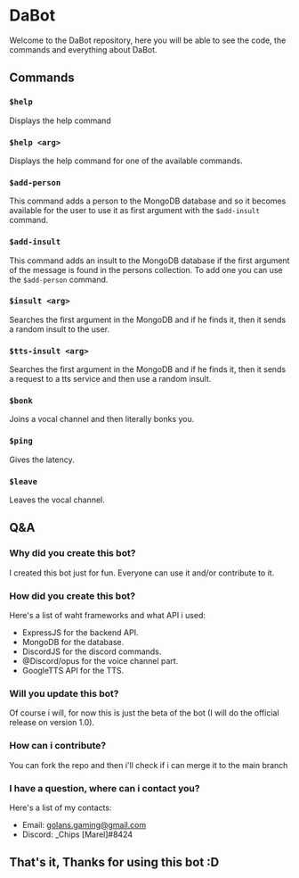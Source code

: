 # DaBot

 Welcome to the DaBot repository, here you will be able to see the code, the commands and everything about DaBot.

## Commands

### `$help`

Displays the help command

### `$help <arg>`

Displays the help command for one of the available commands.

### `$add-person`

This command adds a person to the MongoDB database and so it becomes available for the user to use it as first argument with the `$add-insult` command.

### `$add-insult`

This command adds an insult to the MongoDB database if the first argument of the message is found in the persons collection. To add one you can use the `$add-person` command.

### `$insult <arg>`

Searches the first argument in the MongoDB and if he finds it, then it sends a random insult to the user.

### `$tts-insult <arg>`

Searches the first argument in the MongoDB and if he finds it, then it sends a request to a tts service and then use a random insult.

### `$bonk`

Joins a vocal channel and then literally bonks you.

### `$ping`

Gives the latency.

### `$leave`

Leaves the vocal channel.

## Q&A

### Why did you create this bot?

I created this bot just for fun. Everyone can use it and/or contribute to it.

### How did you create this bot?

Here's a list of waht frameworks and what API i used:

- ExpressJS for the backend API.
- MongoDB for the database.
- DiscordJS for the discord commands.
- @Discord/opus for the voice channel part.
- GoogleTTS API for the TTS.

### Will you update this bot?

Of course i will, for now this is just the beta of the bot (I will do the official release on version 1.0).

### How can i contribute?

You can fork the repo and then i'll check if i can merge it to the main branch

### I have a question, where can i contact you?

Here's a list of my contacts:

- Email: golans.gaming@gmail.com
- Discord: _Chips [Marel]#8424

## That's it, Thanks for using this bot :D
